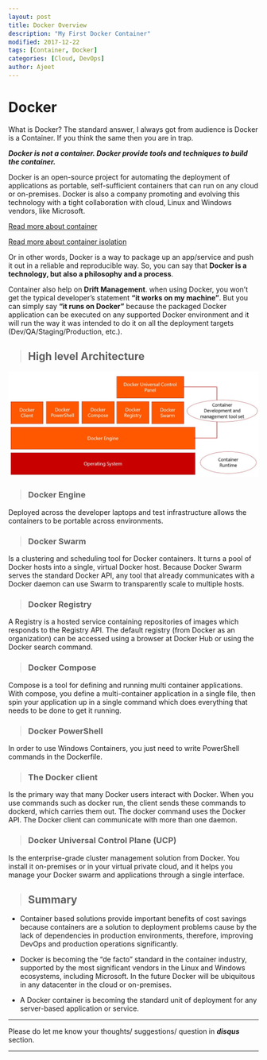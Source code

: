 ```yaml
---
layout: post
title: Docker Overview
description: "My First Docker Container"
modified: 2017-12-22
tags: [Container, Docker]
categories: [Cloud, DevOps]
author: Ajeet
---
```

# Docker

What is Docker? The standard answer, I always got from audience is Docker is  a Container. If you think the same then you are in trap. 

***Docker is not a container. Docker provide tools and techniques to build the container.***

Docker is an open-source project for automating the deployment of applications as portable, self-sufficient containers that can run on any cloud or on-premises. Docker is also a company promoting and evolving this technology with a tight collaboration with cloud, Linux and Windows vendors, like Microsoft.

<!--more-->

[Read more about container](http://www.azure365.co.in/azure/devops/Container)

[Read more about container isolation](http://www.azure365.co.in/azure/devops/Container#container-isolation)

Or in other words, Docker is a way to package up an app/service and push it out in a reliable and reproducible way. So, you can say that **Docker is a technology, but also a philosophy and a process**.

Container also help on **Drift Management**. when using Docker, you won’t get the typical developer’s statement **“it works on my machine”**. But you can simply say **“it runs on Docker”** because the packaged Docker application can be executed on any supported Docker environment and it will run the way it was intended to do it on all the deployment targets (Dev/QA/Staging/Production, etc.).

> ## High level Architecture

![](/images/posts/container/hla.JPG) 


> ### Docker Engine

 Deployed across the developer laptops and test infrastructure allows the containers to be portable across environments.

> ### Docker Swarm

Is a clustering and scheduling tool for Docker containers. It turns a pool of Docker hosts into a single, virtual Docker host. Because Docker Swarm serves the standard Docker API, any tool that already communicates with a Docker daemon can use Swarm to transparently scale to multiple hosts.

> ### Docker Registry

A Registry is a hosted service containing repositories of images which responds to the Registry API. The default registry (from Docker as an organization) can be accessed using a browser at Docker Hub or using the Docker search command.

> ### Docker Compose

Compose is a tool for defining and running multi container applications. With compose, you define a multi-container application in a single file, then spin your application up in a single command which does everything that needs to be done to get it running.

> ### Docker PowerShell

In order to use Windows Containers, you just need to write PowerShell commands in the Dockerfile.

> ### The Docker client

Is the primary way that many Docker users interact with Docker. When you use commands such as docker run, the client sends these commands to dockerd, which carries them out. The docker command uses the Docker API. The Docker client can communicate with more than one daemon.

> ### Docker Universal Control Plane (UCP)

Is the enterprise-grade cluster management solution from Docker. You install it on-premises or in your virtual private cloud, and it helps you manage your Docker swarm and applications through a single interface.


> ## Summary

*   Container based solutions provide important benefits of cost savings because containers are a solution to deployment problems cause by the lack of dependencies in production environments, therefore, improving DevOps and production operations significantly.

*   Docker is becoming the “de facto” standard in the container industry, supported by the most significant vendors in the Linux and Windows ecosystems, including Microsoft. In the future Docker will be ubiquitous in any datacenter in the cloud or on-premises.

*   A Docker container is becoming the standard unit of deployment for any server-based application or service.

---
Please do let me know your thoughts/ suggestions/ question in ***disqus*** section.

---